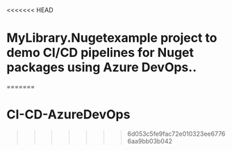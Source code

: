 <<<<<<< HEAD
# MyLibrary.Nugetexample project to demo CI/CD pipelines for Nuget packages using Azure DevOps..
=======
# CI-CD-AzureDevOps
>>>>>>> 6d053c5fe9fac72e010323ee67766aa9bb03b042
